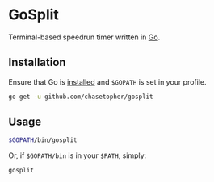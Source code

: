 # GoSplit

Terminal-based speedrun timer written in [Go](https://golang.org).

## Installation

Ensure that Go is [installed](https://golang.org/doc/install) and `$GOPATH` is set in your profile.

```bash
go get -u github.com/chasetopher/gosplit
```

## Usage

```bash
$GOPATH/bin/gosplit
```

Or, if `$GOPATH/bin` is in your `$PATH`, simply:

```bash
gosplit
```
